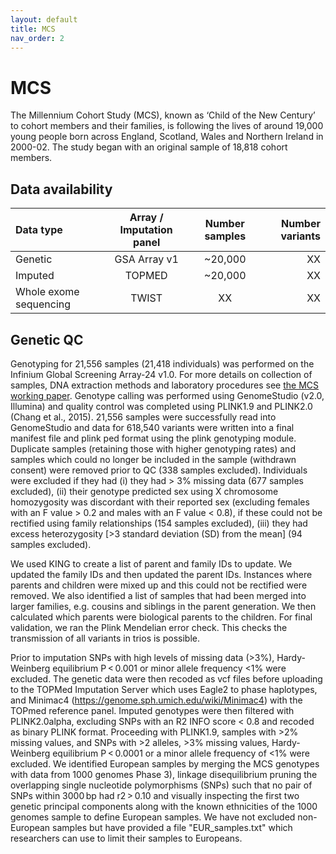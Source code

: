 ```yaml
---
layout: default
title: MCS
nav_order: 2
---
```


# **MCS**

The Millennium Cohort Study (MCS), known as ‘Child of the New Century’ to cohort members and their families, is following the lives of around 19,000 young people born across England, Scotland, Wales and Northern Ireland in 2000-02. The study began with an original sample of 18,818 cohort members. 

## Data availability 

| Data type       | Array / Imputation panel      |Number samples | Number variants  |
| :---            |    :----:   |    :----:     |     ---:   |        
| Genetic         | GSA Array v1   | ~20,000          | XX    |  
| Imputed        | TOPMED   | ~20,000          | XX    |  
| Whole exome sequencing| TWIST  | XX           | XX       |


## Genetic QC

Genotyping for 21,556 samples (21,418 individuals) was performed on the Infinium Global Screening Array-24 v1.0. For more details on collection of samples, DNA extraction methods and laboratory procedures see [the MCS working paper](https://cls.ucl.ac.uk/wp-content/uploads/2020/08/CLS-working-paper-2020-7-Collection-of-DNA-samples-and-genetic-data-at-scale-in-the-UK-Millennium-Cohort-Study.pdf).  Genotype calling was performed using GenomeStudio (v2.0, Illumina) and quality control was completed using PLINK1.9 and PLINK2.0 (Chang et al., 2015). 21,556 samples were successfully read into GenomeStudio and data for 618,540 variants were written into a final manifest file and plink ped format using the plink genotyping module. Duplicate samples (retaining those with higher genotyping rates) and samples which could no longer be included in the sample (withdrawn consent) were removed prior to QC (338 samples excluded). Individuals were excluded if they had (i) they had > 3% missing data (677 samples excluded), (ii) their genotype predicted sex using X chromosome homozygosity was discordant with their reported sex (excluding females with an F value > 0.2 and males with an F value < 0.8), if these could not be rectified using family relationships (154 samples excluded), (iii) they had excess heterozygosity [>3 standard deviation (SD) from the mean] (94 samples excluded). 

We used KING to create a list of parent and family IDs to update. We updated the family IDs and then updated the parent IDs. Instances where parents and children were mixed up and this could not be rectified were removed. We also identified a list of samples that had been merged into larger families, e.g. cousins and siblings in the parent generation. We then calculated which parents were biological parents to the children. For final validation, we ran the Plink Mendelian error check. This checks the transmission of all variants in trios is possible.

Prior to imputation SNPs with high levels of missing data (>3%), Hardy-Weinberg equilibrium P < 0.001 or minor allele frequency <1% were excluded. The genetic data were then recoded as vcf files before uploading to the TOPMed Imputation Server which uses Eagle2 to phase haplotypes, and Minimac4 (https://genome.sph.umich.edu/wiki/Minimac4) with the TOPmed reference panel. Imputed genotypes were then filtered with PLINK2.0alpha, excluding SNPs with an R2 INFO score < 0.8 and recoded as binary PLINK format. Proceeding with PLINK1.9, samples with >2% missing values, and SNPs with >2 alleles, >3% missing values, Hardy-Weinberg equilibrium P < 0.0001 or a minor allele frequency of <1% were excluded. We identified European samples by merging the MCS genotypes with data from 1000 genomes Phase 3), linkage disequilibrium pruning the overlapping single nucleotide polymorphisms (SNPs) such that no pair of SNPs within 3000 bp had r2 > 0.10 and visually inspecting the first two genetic principal components along with the known ethnicities of the 1000 genomes sample to define European samples. We have not excluded non-European samples but have provided a file "EUR_samples.txt" which researchers can use to limit their samples to Europeans. 


